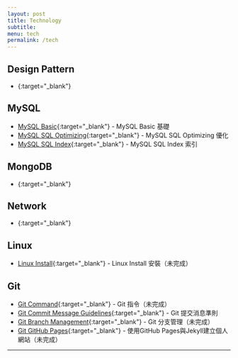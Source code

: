 ```yaml
---
layout: post
title: Technology
subtitle:
menu: tech
permalink: /tech
---
```


## Design Pattern

- [](){:target="_blank"}

## MySQL

- [MySQL Basic](http://www.hauchenglee.com/tech/2019/12/26/mysql-basic.html){:target="_blank"} - MySQL Basic 基礎
- [MySQL SQL Optimizing](http://www.hauchenglee.com/tech/2019/12/28/mysql-sql-optimiaztion.html){:target="_blank"} - MySQL SQL Optimizing 優化
- [MySQL SQL Index](){:target="_blank"} - MySQL SQL Index 索引

## MongoDB

- [](){:target="_blank"}

## Network

- [](){:target="_blank"}

## Linux

- [Linux Install](){:target="_blank"} - Linux Install 安裝（未完成）

## Git

- [Git Command](){:target="_blank"} - Git 指令（未完成）
- [Git Commit Message Guidelines](http://www.hauchenglee.com/tech/2019/12/25/git-commit-msg-guidelines.html){:target="_blank"} - Git 提交消息準則
- [Git Branch Management](){:target="_blank"} - Git 分支管理（未完成）
- [Git GitHub Pages](){:target="_blank"} - 使用GitHub Pages與Jekyll建立個人網站（未完成）

---
